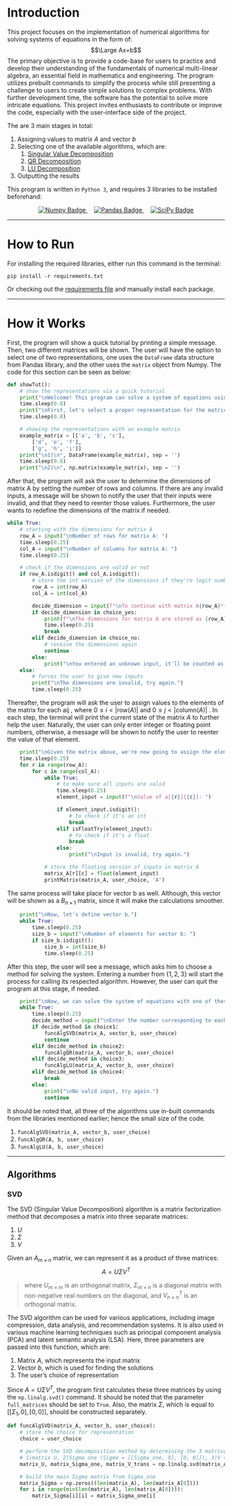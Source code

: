# Introduction
This project focuses on the implementation of numerical algorithms for solving systems of equations in the form of: $$\Large Ax=b$$
The primary objective is to provide a code-base for users to practice and develop their understanding of the fundamentals of numerical multi-linear algebra, an essential field in mathematics and engineering. The program utilizes prebuilt commands to simplify the process while still presenting a challenge to users to create simple solutions to complex problems. With further development time, the software has the potential to solve more intricate equations. This project invites enthusiasts to contribute or improve the code, especially with the user-interface side of the project.

The are 3 main stages in total:
1. Assigning values to matrix $A$ and vector $b$
2. Selecting one of the available algorithms, which are:
    1. [Singular Value Decomposition](https://en.wikipedia.org/wiki/Singular_value_decomposition)
    2. [QR Decomposition](https://en.wikipedia.org/wiki/QR_decomposition)
    3. [LU Decomposition](https://en.wikipedia.org/wiki/LU_decomposition)
3. Outputting the results

This program is written in `Python 3`, and requires 3 libraries to be installed beforehand:
<p align="center">
    <a href="https://numpy.org/" target="_blank">
        <img src="https://img.shields.io/badge/numpy-%23013243.svg?style=for-the-badge&logo=numpy&logoColor=white" alt="Numpy Badge" />
    </a>
    &nbsp;
    &nbsp;
    <a href="https://pandas.pydata.org/" target="_blank">
        <img src="https://img.shields.io/badge/pandas-%23150458.svg?style=for-the-badge&logo=pandas&logoColor=white" alt="Pandas Badge" />
    </a>
    &nbsp;
    &nbsp;
    <a href="https://scipy.org/" target="_blank">
        <img src="https://img.shields.io/badge/SciPy-%230C55A5.svg?style=for-the-badge&logo=scipy&logoColor=%white" alt="SciPy Badge" />
    </a>
</p>

---

# How to Run
For installing the required libraries, either run this command in the terminal:
```
pip install -r requirements.txt
```

Or checking out the [requirements file](https://github.com/KouroshKSH/NMLA-Algorithms/blob/master/requirements.txt) and manually install each package.

---

# How it Works
First, the program will show a quick tutorial by printing a simple message. Then, two different matrices will be shown. The user will have the option to select one of two representations, one uses the `DataFrame` data structure from Pandas library, and the other uses the `matrix` object from Numpy. The code for this section can be seen as below:
```python
def showTut():
    # show the representations via a quick tutorial
    print("\nWelcome! This program can solve a system of equations using three different methods: \n\t1) SVD\t2) QR\t3) LU")
    time.sleep(0.8)
    print("\nFirst, let's select a proper representation for the matrices.\n\tHere are the different representations:\n")
    time.sleep(0.8)

    # showing the representations with an example matrix
    example_matrix = [['a', 'b', 'c'],
        ['d', 'e', 'f'],
        ['g', 'h', 'i']]
    print("\n1)\n", DataFrame(example_matrix), sep = '')
    time.sleep(0.8)
    print("\n2)\n", np.matrix(example_matrix), sep = '')
```

After that, the program will ask the user to determine the dimensions of matrix A by setting the number of rows and columns. If there are any invalid inputs, a message will be shown to notify the user that their inputs were invalid, and that they need to reenter those values. Furthermore, the user wants to redefine the dimensions of the matrix if needed.
```python
while True:
    # starting with the dimensions for matrix A
    row_A = input("\nNumber of rows for matrix A: ")
    time.sleep(0.25)
    col_A = input("\nNumber of columns for matrix A: ")
    time.sleep(0.25)

    # check if the dimensions are valid or not
    if row_A.isdigit() and col_A.isdigit():
        # store the int version of the dimensions if they're legit numbers
        row_A = int(row_A)
        col_A = int(col_A)

        decide_dimension = input(f"\nTo continue with matrix A{row_A}*{col_A}, enter 'y' for yes or 'n' to reassign the dimensions: ")
        if decide_dimension in choice_yes:
            print(f"\nThe dimensions for matrix A are stored as {row_A} and {col_A}.")
            time.sleep(0.25)
            break
        elif decide_dimension in choice_no:
            # receive the dimensions again
            continue
        else:
            print("\nYou entered an unknown input, it'll be counted as a 'no'.")
    else:
        # forces the user to give new inputs
        print("\nThe dimensions are invalid, try again.")
        time.sleep(0.25)
```

Thereafter, the program will ask the user to assign values to the elements of the matrix for each aij , where $0 \leq i < | \text{row} (A)|$ and $0 \leq j < | \text{column} (A)|$ . In each step, the terminal will print the current state of the matrix $A$ to further help the user. Naturally, the user can only enter integer or floating point numbers, otherwise, a message will be shown to notify the user to reenter the value of that element.
```python
    print("\nGiven the matrix above, we're now going to assign the elements one by one.")
    time.sleep(0.25)
    for r in range(row_A):
        for c in range(col_A):
            while True:
                # to make sure all inputs are valid
                time.sleep(0.25)
                element_input = input(f"\nValue of a[{r}][{c}]: ")

                if element_input.isdigit():
                    # to check if it's an int
                    break
                elif isFloatTry(element_input):
                    # to check if it's a float
                    break
                else:
                    print("\nInput is invalid, try again.")

            # store the floating version of inputs in matrix A
            matrix_A[r][c] = float(element_input)
            printMatrix(matrix_A, user_choice, 'A')
```

The same process will take place for vector b as well. Although, this vector will be shown as a $B_{n \times 1}$ matrix, since it will make the calculations smoother.
```python
    print("\nNow, let's define vector b.")
    while True:
        time.sleep(0.25)
        size_b = input("\nNumber of elements for vector b: ")
        if size_b.isdigit():
            size_b = int(size_b)
            time.sleep(0.25)
```

After this step, the user will see a message, which asks him to choose a method for solving the system. Entering a number from $\{ 1, 2, 3 \}$ will start the process for calling its respected algorithm. However, the user can quit the program at this stage, if needed.
```python
    print("\nNow, we can solve the system of equations with one of these methods:\n\t1) SVD\t2) QR\t3) LU")
    while True:
        time.sleep(0.25)
        decide_method = input("\nEnter the number corresponding to each method, or quit by entering '0': ")
        if decide_method in choice1:
            funcAlgSVD(matrix_A, vector_b, user_choice)
            continue
        elif decide_method in choice2:
            funcAlgQR(matrix_A, vector_b, user_choice)
        elif decide_method in choice3:
            funcAlgLU(matrix_A, vector_b, user_choice)
        elif decide_method in choice4:
            break
        else:
            print("\nNo valid input, try again.")
            continue
```

It should be noted that, all three of the algorithms use in-built commands from the libraries mentioned earlier; hence the small size of the code.
1. `funcAlgSVD(matrix_A, vector_b, user_choice)`
2. `funcAlgQR(A, b, user_choice)`
3. `funcAlgLU(A, b, user_choice)`

---

## Algorithms
### SVD
The SVD (Singular Value Decomposition) algorithm is a matrix factorization method that decomposes a matrix into three separate matrices:
1. $U$
2. $\Sigma$
3. $V$

Given an $A_{m \times n}$ matrix, we can represent it as a product of three matrices: $$A = U \Sigma V^T$$

> where $U_{m \times m}$ is an orthogonal matrix, $\Sigma_{m \times n}$ is a diagonal matrix with non-negative real numbers on the diagonal, and $V^{T}_{n \times n}$ is an orthogonal matrix.

The SVD algorithm can be used for various applications, including image compression, data analysis, and recommendation systems. It is also used in various machine learning techniques such as principal component analysis (PCA) and latent semantic analysis (LSA).
Here, three parameters are passed into this function, which are:
1. Matrix $A$, which represents the input matrix
2. Vector $b$, which is used for finding the solutions
3. The user’s choice of representation

Since $A = U \Sigma V^T$, the program first calculates these three matrices by using the `np.linalg.svd()` command. It should be noted that the parameter `full_matrices` should be set to `True`. Also, the matrix $\Sigma$, which is equal to $[[ \Sigma_1, 0], [0, 0]]$, should be constructed separately.
```python
def funcAlgSVD(matrix_A, vector_b, user_choice):
    # store the choice for representation
    choice = user_choice

    # perform the SVD decomposition method by determining the 3 matrices:
    # 1)matrix U, 2)Sigma one (Sigma = [[Sigma_one, 0], [0, 0]]), 3)V transpose
    matrix_U, matrix_Sigma_one, matrix_V_trans = np.linalg.svd(matrix_A, full_matrices = True)

    # build the main Sigma matrix from Sigma_one
    matrix_Sigma = np.zeros((len(matrix_A), len(matrix_A[0])))
    for i in range(min(len(matrix_A), len(matrix_A[0]))):
        matrix_Sigma[i][i] = matrix_Sigma_one[i]
```

